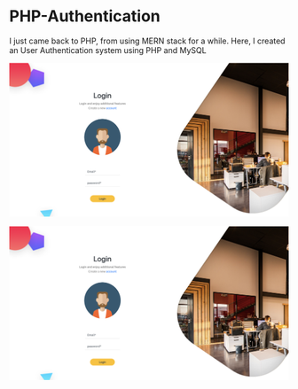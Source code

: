 # PHP-Authentication
I just came back to PHP, from using MERN stack for a while. Here, I created an User Authentication system using PHP and MySQL

![](images/Screenshot%202020-03-12%20at%209.03.55%20PM.png)

![](images/Screenshot%202020-03-12%20at%209.03.55%20PM.png)
